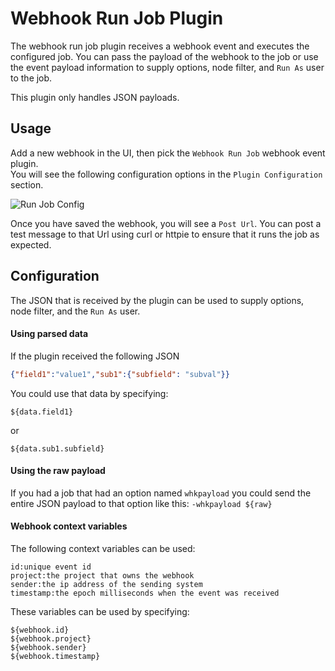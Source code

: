 # Webhook Run Job Plugin

The webhook run job plugin receives a webhook event and executes the configured job.
You can pass the payload of the webhook to the job or use the event payload information
to supply options, node filter, and `Run As` user to the job.

This plugin only handles JSON payloads.

## Usage

Add a new webhook in the UI, then pick the `Webhook Run Job` webhook event plugin.  
You will see the following configuration options in the `Plugin Configuration` section.

![Run Job Config](~@assets/img/webhook-run-job-plugin.png)

Once you have saved the webhook, you will see a `Post Url`. You can post a test message to
that Url using curl or httpie to ensure that it runs the job as expected.

## Configuration

The JSON that is received by the plugin can be used to supply options, node filter, and the `Run As` user.

#### Using parsed data

If the plugin received the following JSON
```json
{"field1":"value1","sub1":{"subfield": "subval"}}
```

You could use that data by specifying:

```${data.field1}```

or

```${data.sub1.subfield}```

#### Using the raw payload

If you had a job that had an option named `whkpayload` you could send the entire JSON
payload to that option like this:
```-whkpayload ${raw}``` 

#### Webhook context variables

The following context variables can be used:

```properties
id:unique event id
project:the project that owns the webhook
sender:the ip address of the sending system
timestamp:the epoch milliseconds when the event was received
```

These variables can be used by specifying:

```${webhook.id}```  
```${webhook.project}```  
```${webhook.sender}```  
```${webhook.timestamp}```    

